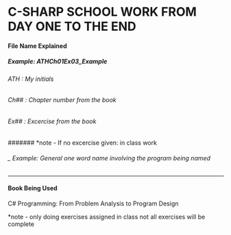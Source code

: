 # C-SHARP SCHOOL WORK FROM DAY ONE TO THE END

#### File Name Explained 
##### Example: ATHCh01Ex03_Example
###### ATH : My initials
###### Ch## : Chapter number from the book
###### Ex## : Excercise from the book 
####### *note - If no excercise given: in class work
###### _ Example: General one word name involving the program being named 

<hr>

#### Book Being Used 
C# Programming: From Problem Analysis to Program Design

*note - only doing exercises assigned in class not all exercises will be complete 

